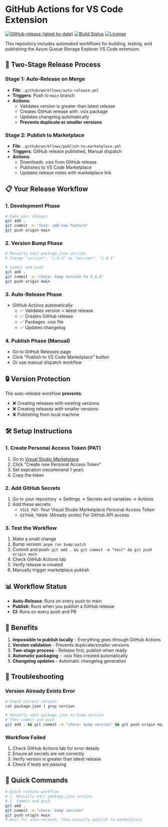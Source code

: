 # GitHub Actions for VS Code Extension

[![GitHub release (latest by date)](https://img.shields.io/github/v/release/Halfspace-io/azure-queue-storage-explorer)](https://github.com/Halfspace-io/azure-queue-storage-explorer/releases)
[![Build Status](https://github.com/Halfspace-io/azure-queue-storage-explorer/actions/workflows/cd.yml/badge.svg)](https://github.com/Halfspace-io/azure-queue-storage-explorer/actions)
[![License](https://img.shields.io/github/license/Halfspace-io/azure-queue-storage-explorer)](LICENSE)

This repository includes automated workflows for building, testing, and publishing the Azure Queue Storage Explorer VS Code extension.

## 🚀 Two-Stage Release Process

### Stage 1: Auto-Release on Merge
- **File**: `.github/workflows/auto-release.yml`
- **Triggers**: Push to `main` branch
- **Actions**:
  - Validates version is greater than latest release
  - Creates GitHub release with .vsix package
  - Updates changelog automatically
  - **Prevents duplicate or smaller versions**

### Stage 2: Publish to Marketplace
- **File**: `.github/workflows/publish-to-marketplace.yml`
- **Triggers**: GitHub release published, Manual dispatch
- **Actions**:
  - Downloads .vsix from GitHub release
  - Publishes to VS Code Marketplace
  - Updates release notes with marketplace link

## 📋 Your Release Workflow

### 1. **Development Phase**
```bash
# Make your changes
git add .
git commit -m "feat: add new feature"
git push origin main
```

### 2. **Version Bump Phase**
```bash
# Manually edit package.json version
# Change "version": "1.0.0" to "version": "1.0.1"

# Commit and push
git add .
git commit -m "chore: bump version to X.X.X"
git push origin main
```

### 3. **Auto-Release Phase**
- GitHub Actions automatically:
  - ✅ Validates version > latest release
  - ✅ Creates GitHub release
  - ✅ Packages .vsix file
  - ✅ Updates changelog

### 4. **Publish Phase** (Manual)
- Go to GitHub Releases page
- Click "Publish to VS Code Marketplace" button
- Or use manual dispatch workflow

## 🔒 Version Protection

The auto-release workflow **prevents**:
- ❌ Creating releases with existing versions
- ❌ Creating releases with smaller versions
- ❌ Publishing from local machine

## 🛠️ Setup Instructions

### 1. Create Personal Access Token (PAT)

1. Go to [Visual Studio Marketplace](https://marketplace.visualstudio.com/manage)
2. Click "Create new Personal Access Token"
3. Set expiration (recommend 1 year)
4. Copy the token

### 2. Add GitHub Secrets

1. Go to your repository → Settings → Secrets and variables → Actions
2. Add these secrets:
   - `VSCE_PAT`: Your Visual Studio Marketplace Personal Access Token
   - `GITHUB_TOKEN`: (Already exists) For GitHub API access

### 3. Test the Workflow

1. Make a small change
2. Bump version: `pnpm run bump:patch`
3. Commit and push: `git add . && git commit -m "test" && git push origin main`
4. Check GitHub Actions tab
5. Verify release is created
6. Manually trigger marketplace publish

## 📊 Workflow Status

- **Auto-Release**: Runs on every push to main
- **Publish**: Runs when you publish a GitHub release
- **CI**: Runs on every push and PR

## 🎯 Benefits

1. **Impossible to publish locally** - Everything goes through GitHub Actions
2. **Version validation** - Prevents duplicate/smaller versions
3. **Two-stage process** - Release first, publish when ready
4. **Automatic packaging** - .vsix files created automatically
5. **Changelog updates** - Automatic changelog generation

## 🚨 Troubleshooting

### Version Already Exists Error
```bash
# Check current version
cat package.json | grep version

# Manually edit package.json to bump version
# Then commit and push
git add . && git commit -m "chore: bump version" && git push origin main
```

### Workflow Failed
1. Check GitHub Actions tab for error details
2. Ensure all secrets are set correctly
3. Verify version is greater than latest release
4. Check if tests are passing

## 📝 Quick Commands

```bash
# Quick release workflow
# 1. Manually edit package.json version
# 2. Commit and push
git add .
git commit -m "chore: bump version"
git push origin main
# Wait for auto-release, then manually publish to marketplace
```